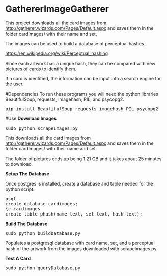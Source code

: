 # GathererImageGatherer

This project downloads all the card images from http://gatherer.wizards.com/Pages/Default.aspx and saves them in the folder cardImages/ with their name and set.

The images can be used to build a database of perceptual hashes.

https://en.wikipedia.org/wiki/Perceptual_hashing

Since each artwork has a unique hash, they can be compared with new pictures of cards to identify them. 

If a card is identified, the information can be input into a search engine for the user.

#Dependencies
To run these programs you will need the python libraries BeautifulSoup, requests, imagehash, PIL, and psycopg2. 
<pre>
pip install BeautifulSoup requests imagehash PIL psycopg2
</pre>
#Use
**Download Images**
<pre>
sudo python scrapeImages.py
</pre>

This downloads all the card images from http://gatherer.wizards.com/Pages/Default.aspx and saves them in the folder cardImages/ with their name and set.

The folder of pictures ends up being 1.21 GB and it takes about 25 minutes to download.

**Setup The Database**

Once postgres is installed, create a database and table needed for the python script.
<pre>
psql
create database cardimages;
\c cardimages
create table phash(name text, set text, hash text);
</pre>

**Build The Database**
<pre>
sudo python buildDatabase.py
</pre>
Populates a postgresql database with card name, set, and a perceptual hash of the artwork from the images downloaded with scrapeImages.py

**Test A Card**
<pre>
sudo python queryDatabase.py
</pre>
